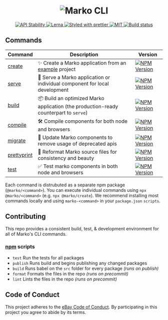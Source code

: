 <h1 align="center">
  <img src="https://user-images.githubusercontent.com/1958812/81235077-f4a8b500-8fae-11ea-9d34-2b50b74d5938.png" alt="Marko CLI"/>
</h1>

<p align="center">
  <!-- Stability -->
  <a href="https://nodejs.org/api/documentation.html#documentation_stability_index">
    <img src="https://img.shields.io/badge/stability-stable-green.svg" alt="API Stability"/>
  </a>
  <!-- Structure -->
  <a href="https://github.com/lerna/lerna">
    <img src="https://img.shields.io/badge/monorepo-lerna-531099.svg" alt="Lerna"/>
  </a>
  <!-- Format -->
  <a href="https://github.com/prettier/prettier">
    <img src="https://img.shields.io/badge/styled_with-prettier-ff69b4.svg" alt="Styled with prettier"/>
  </a>
  <!-- License -->
  <a href="./LICENSE">
    <img src="https://img.shields.io/github/license/marko-js/cli.svg" alt="MIT"/>
  </a>
  <!-- CI -->
  <a href="https://travis-ci.com/marko-js/cli">
    <img src="https://travis-ci.com/marko-js/cli.svg?branch=master" alt="Build status"/>
  </a>
</p>

## Commands

| Command                                                                                   | Description                                                                                                         | Version                                                                                                                                       |
| ----------------------------------------------------------------------------------------- | ------------------------------------------------------------------------------------------------------------------- | --------------------------------------------------------------------------------------------------------------------------------------------- |
| [create](https://github.com/marko-js/cli/blob/master/packages/create/README.md)           | ✨ Create a Marko application from an [example](https://github.com/marko-js/examples/tree/master/examples/) project | <a href="https://npmjs.org/package/@marko/create"><img src="https://img.shields.io/npm/v/@marko/create.svg" alt="NPM Version"/></a>           |
| [serve](https://github.com/marko-js/cli/blob/master/packages/serve/README.md)             | 🚀 Serve a Marko application or individual component for local development                                          | <a href="https://npmjs.org/package/@marko/serve"><img src="https://img.shields.io/npm/v/@marko/serve.svg" alt="NPM Version"/></a>             |
| [build](https://github.com/marko-js/cli/blob/master/packages/build/README.md)             | 📦 Build an optimized Marko application (the production-ready counterpart to `serve`)                               | <a href="https://npmjs.org/package/@marko/build"><img src="https://img.shields.io/npm/v/@marko/build.svg" alt="NPM Version"/></a>             |
| [compile](https://github.com/marko-js/cli/blob/master/packages/compile/README.md)         | 🛠 Compile components for both node and browsers                                                                     | <a href="https://npmjs.org/package/@marko/compile"><img src="https://img.shields.io/npm/v/@marko/compile.svg" alt="NPM Version"/></a>         |
| [migrate](https://github.com/marko-js/cli/blob/master/packages/migrate/README.md)         | 🧹 Update Marko components to remove usage of deprecated apis                                                       | <a href="https://npmjs.org/package/@marko/migrate"><img src="https://img.shields.io/npm/v/@marko/migrate.svg" alt="NPM Version"/></a>         |
| [prettyprint](https://github.com/marko-js/cli/blob/master/packages/prettyprint/README.md) | 💅 Reformat Marko source files for consistency and beauty                                                           | <a href="https://npmjs.org/package/@marko/prettyprint"><img src="https://img.shields.io/npm/v/@marko/prettyprint.svg" alt="NPM Version"/></a> |
| [test](https://github.com/marko-js/cli/blob/master/packages/test/README.md)               | ✅ Test marko components in both node and browsers                                                                  | <a href="https://npmjs.org/package/@marko/test"><img src="https://img.shields.io/npm/v/@marko/test.svg" alt="NPM Version"/></a>               |

Each command is distrubuted as a separate npm package (`@marko/<command>`). You can execute individual commands using `npx @marko/<command>` (e.g. `npx @marko/create`). We recommend installing most commands locally and using `marko-<command>` in your `package.json` `scripts`.

## Contributing

This repo provides a consistent build, test, & development environment for all of Marko's CLI commands.

### [npm](https://twitter.com/chriscoyier/status/896051713378992130) scripts

- `test` Run the tests for all packages
- `publish` Runs build and begins publishing any changed packages
- `build` Runs babel on the `src` folder for every package _(runs on publish)_
- `format` Formats the files in the repo _(runs on precommit)_
- `lint` Lints the files in the repo _(runs on precommit)_

## Code of Conduct

This project adheres to the [eBay Code of Conduct](./.github/CODE_OF_CONDUCT.md). By participating in this project you agree to abide by its terms.
